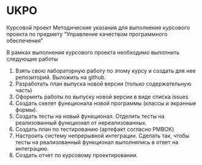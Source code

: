 # UKPO
Курсовой проект
Методические указания для выполнения курсового проекта по предмету 
“Управление качеством программного обеспечения” 
 
В рамках выполнения курсового проекта необходимо выполнить следующие работы 
1. Взять свою лабораторную работу по этому курсу и создать для нее репозиторий. Выложить на github. 
2. Разработать план выпуска новой версии (только содержательную часть)
3. Оформить работы по выпуску новой версии в виде списка issues
4. Создать скелет функционала новой программы (классы и экранные формы).
5. Создать тесты на новый функционал. Отделить тесты на реализованный функционал от нереализованных. 
6. Создать план по тестированию (артефакт согласно PMBOK)
7. Настроить систему непрерывной интеграции. Сделать так, чтобы тесты на реализованный функционал выполнялись в ответ на интеграцию.
8. Создать отчет по курсовому проектировании. 
